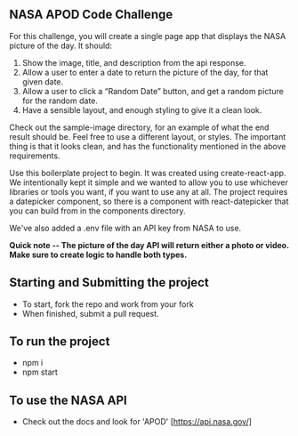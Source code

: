 ## NASA APOD Code Challenge
For this challenge, you will create a single page app that displays the NASA picture of the day. 
It should:
1. Show the image, title, and description from the api response.
2. Allow a user to enter a date to return the picture of the day, for that given date.
3. Allow a user to click a “Random Date” button, and get a random picture for the random date.
4. Have a sensible layout, and enough styling to give it a clean look.

Check out the sample-image directory, for an example of what the end result should be. Feel free to use a different layout, or styles. The important thing is that it looks clean, and has the functionality mentioned in the above requirements. 

Use this boilerplate project to begin. It was created using create-react-app. We intentionally kept it simple and we wanted to allow you to use whichever libraries or tools you want, if you want to use any at all.
The project requires a datepicker component, so there is a component with react-datepicker that you can build from in the components directory.

We've also added a .env file with an API key from NASA to use.

**Quick note -- The picture of the day API will return either a photo or video. Make sure to create logic to handle both types.**

## Starting and Submitting the project
- To start, fork the repo and work from your fork
- When finished, submit a pull request.

## To run the project
- npm i
- npm start

## To use the NASA API
- Check out the docs and look for 'APOD' [https://api.nasa.gov/]

